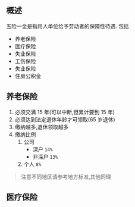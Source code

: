 ## 概述

五险一金是指用人单位给予劳动者的保障性待遇.
包括

* 养老保险
* 医疗保险
* 失业保险
* 工伤保险
* 失业保险
* 住房公积金

## 养老保险

1. 必须交满 15 年(可以中断,但累计要到 15 年)
2. 必须达到法定退休年龄才可领取(65 岁退休)
3. 缴纳越多,退休领取越多
4. 缴纳比例
    1. 公司
        * 深户 `14%`
        * 非深户 `13%`
    2. 个人 `8%`

> 注意不同地区请参考地方标准,其他同理

## 医疗保险
